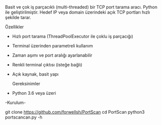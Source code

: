 Basit ve çok iş parçacıklı (multi-threaded) bir TCP port tarama aracı. Python ile geliştirilmiştir. Hedef IP veya domain üzerindeki açık TCP portları hızlı şekilde tarar.

Özellikler

- Hızlı port tarama (ThreadPoolExecutor ile çoklu iş parçacığı)
- Terminal üzerinden parametreli kullanım
- Zaman aşımı ve port aralığı ayarlanabilir
- Renkli terminal çıktısı (isteğe bağlı)
- Açık kaynak, basit yapı

  Gereksinimler

- Python 3.6 veya üzeri

 -Kurulum-

git clone https://github.com/forwellsh/PortScan
cd PortScan
python3 portscancan.py -h
